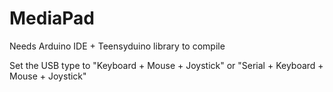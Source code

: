 # MediaPad
Needs Arduino IDE + Teensyduino library to compile

Set the USB type to "Keyboard + Mouse + Joystick" or "Serial + Keyboard + Mouse + Joystick"

